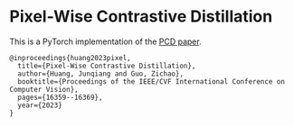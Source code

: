 # Pixel-Wise Contrastive Distillation
This is a PyTorch implementation of the [PCD paper](https://arxiv.org/abs/2211.00218).

```
@inproceedings{huang2023pixel,
  title={Pixel-Wise Contrastive Distillation},
  author={Huang, Junqiang and Guo, Zichao},
  booktitle={Proceedings of the IEEE/CVF International Conference on Computer Vision},
  pages={16359--16369},
  year={2023}
}
```
